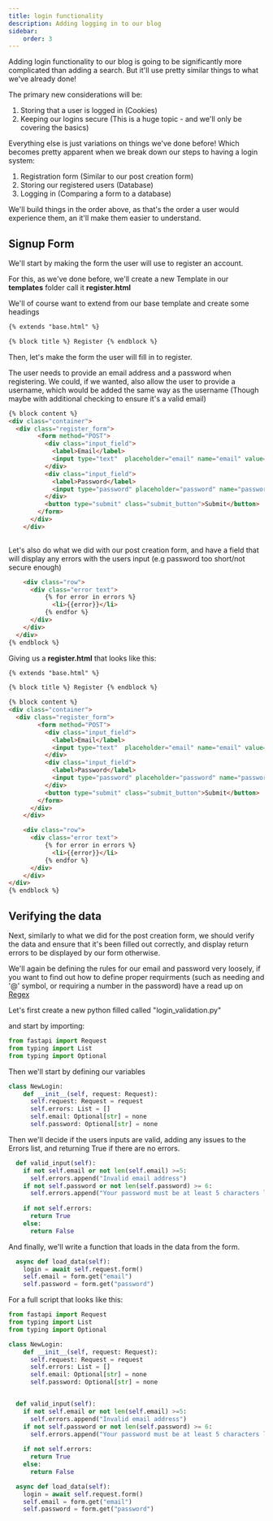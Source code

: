 ```yaml
---
title: login functionality
description: Adding logging in to our blog
sidebar:
    order: 3
---
```


Adding login functionality to our blog is going to be significantly more complicated than adding a search. But it'll use pretty similar things to what we've already done!

The primary new considerations will be:
1. Storing that a user is logged in (Cookies)
2. Keeping our logins secure (This is a huge topic - and we'll only be covering the basics)

Everything else is just variations on things we've done before! Which becomes pretty apparent when we break down our steps to having a login system:
1. Registration form (Similar to our post creation form)
2. Storing our registered users (Database)
3. Logging in (Comparing a form to a database)

We'll build things in the order above, as that's the order a user would experience them, an it'll make them easier to understand.

## Signup Form

We'll start by making the form the user will use to register an account.

For this, as we've done before, we'll create a new Template in our **templates** folder call it **register.html**

We'll of course want to extend from our base template and create some headings

```html
{% extends "base.html" %}

{% block title %} Register {% endblock %}

```
Then, let's make the form the user will fill in to register.

The user needs to provide an email address and a password when registering. We could, if we wanted, also allow the user to provide a username, which would be added the same way as the username (Though maybe with additional checking to ensure it's a valid email)

```html
{% block content %}
<div class="container">
  <div class="register_form">
        <form method="POST">
          <div class="input_field">
            <label>Email</label>
            <input type="text"  placeholder="email" name="email" value="{{email}}" class="form-control">
          </div>
          <div class="input_field">
            <label>Password</label>
            <input type="password" placeholder="password" name="password" value="{{password}}" class="form-control">
          </div>
          <button type="submit" class="submit_button">Submit</button>
        </form>
      </div>
    </div>
  
```

Let's also do what we did with our post creation form, and have a field that will display any errors with the users input (e.g password too short/not secure enough)

```html
    <div class="row">
      <div class="error text">
          {% for error in errors %}
            <li>{{error}}</li>
          {% endfor %}
      </div>
    </div>
  </div>
{% endblock %}
```

Giving us a **register.html** that looks like this:

```html
{% extends "base.html" %}

{% block title %} Register {% endblock %}

{% block content %}
<div class="container">
  <div class="register_form">
        <form method="POST">
          <div class="input_field">
            <label>Email</label>
            <input type="text"  placeholder="email" name="email" value="{{email}}" class="form-control">
          </div>
          <div class="input_field">
            <label>Password</label>
            <input type="password" placeholder="password" name="password" value="{{password}}" class="form-control">
          </div>
          <button type="submit" class="submit_button">Submit</button>
        </form>
      </div>
    </div>

    <div class="row">
      <div class="error text">
          {% for error in errors %}
            <li>{{error}}</li>
          {% endfor %}
      </div>
    </div>
</div>
{% endblock %}
```
## Verifying the data

Next, similarly to what we did for the post creation form, we should verify the data and ensure that it's been filled out correctly, and display return errors to be displayed by our form otherwise.

We'll again be defining the rules for our email and password very loosely, if you want to find out how to define proper requirments (such as needing and '@' symbol, or requiring a number in the password) have a read up on [Regex](https://regexr.com/)

Let's first create a new python filled called "login_validation.py" 

and start by importing:

```python
from fastapi import Request
from typing import List
from typing import Optional
```

Then we'll start by defining our variables

```python
class NewLogin:
    def __init__(self, request: Request):
      self.request: Request = request
      self.errors: List = []
      self.email: Optional[str] = none
      self.password: Optional[str] = none
```

Then we'll decide if the users inputs are valid, adding any issues to the Errors list, and returning True if there are no errors.

```python
  def valid_input(self):
    if not self.email or not len(self.email) >=5:
      self.errors.append("Invalid email address")
    if not self.password or not len(self.password) >= 6:
      self.errors.append("Your password must be at least 5 characters long")
    
    if not self.errors:
      return True
    else: 
      return False
```

And finally, we'll write a function that loads in the data from the form.

```python
  async def load_data(self):
    login = await self.request.form()
    self.email = form.get("email")
    self.password = form.get("password")
```

For a full script that looks like this:

```python
from fastapi import Request
from typing import List
from typing import Optional

class NewLogin:
    def __init__(self, request: Request):
      self.request: Request = request
      self.errors: List = []
      self.email: Optional[str] = none
      self.password: Optional[str] = none


  def valid_input(self):
    if not self.email or not len(self.email) >=5:
      self.errors.append("Invalid email address")
    if not self.password or not len(self.password) >= 6:
      self.errors.append("Your password must be at least 5 characters long")
    
    if not self.errors:
      return True
    else: 
      return False

  async def load_data(self):
    login = await self.request.form()
    self.email = form.get("email")
    self.password = form.get("password")
```
